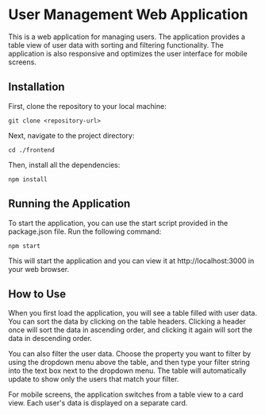 # User Management Web Application

This is a web application for managing users. The application provides a table view of user data with sorting and filtering functionality. The application is also responsive and optimizes the user interface for mobile screens.

## Installation
First, clone the repository to your local machine:

```
git clone <repository-url>
```

Next, navigate to the project directory:
```
cd ./frontend
```
Then, install all the dependencies:
```
npm install
```
## Running the Application
To start the application, you can use the start script provided in the package.json file. Run the following command:

```
npm start
```
This will start the application and you can view it at http://localhost:3000 in your web browser.

## How to Use
When you first load the application, you will see a table filled with user data. You can sort the data by clicking on the table headers. Clicking a header once will sort the data in ascending order, and clicking it again will sort the data in descending order.

You can also filter the user data. Choose the property you want to filter by using the dropdown menu above the table, and then type your filter string into the text box next to the dropdown menu. The table will automatically update to show only the users that match your filter.

For mobile screens, the application switches from a table view to a card view. Each user's data is displayed on a separate card.